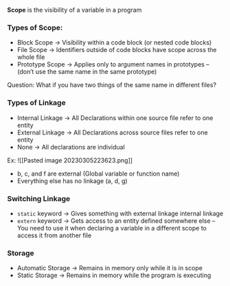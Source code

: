 **Scope** is the visibility of a variable in a program

### Types of Scope:
- Block Scope → Visibility within a code block (or nested code blocks)
- File Scope → Identifiers outside of code blocks have scope across the whole file
- Prototype Scope → Applies only to argument names in prototypes 
	– (don’t use the same name in the same prototype)


Question: What if you have two things of the same name in different files?
### Types of Linkage
- Internal Linkage → All Declarations within one source file refer to one entity
- External Linkage → All Declarations across source files refer to one entity
- None → All declarations are individual

Ex:
![[Pasted image 20230305223623.png]]
- b, c, and f are external (Global variable or function name)
- Everything else has no linkage (a, d, g)

### Switching Linkage
- `static` keyword → Gives something with external linkage internal linkage
- `extern` keyword → Gets access to an entity defined somewhere else
	–  You need to use it when declaring a variable in a different scope to access it from another file

### Storage
- Automatic Storage → Remains in memory only while it is in scope
- Static Storage → Remains in memory while the program is executing